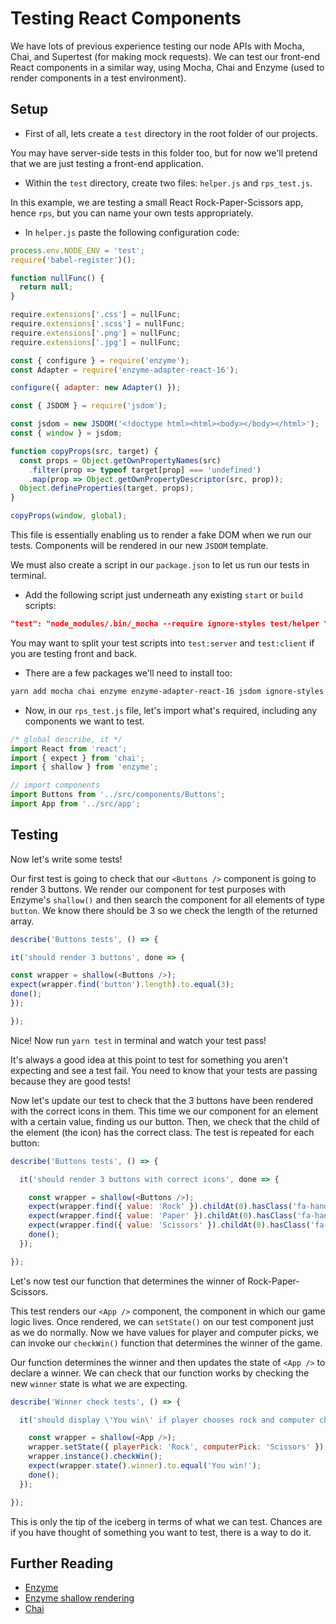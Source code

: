 # Testing React Components

We have lots of previous experience testing our node APIs with Mocha, Chai, and Supertest (for making mock requests). We can test our front-end React components in a similar way, using Mocha, Chai and Enzyme (used to render components in a test environment).

## Setup

* First of all, lets create a `test` directory in the root folder of our projects.

You may have server-side tests in this folder too, but for now we'll pretend that we are just testing a front-end application. 

* Within the `test` directory, create two files: `helper.js` and `rps_test.js`.

In this example, we are testing a small React Rock-Paper-Scissors app, hence `rps`, but you can name your own tests appropriately.

* In `helper.js` paste the following configuration code:

```js
process.env.NODE_ENV = 'test';
require('babel-register')();

function nullFunc() {
  return null;
}

require.extensions['.css'] = nullFunc;
require.extensions['.scss'] = nullFunc;
require.extensions['.png'] = nullFunc;
require.extensions['.jpg'] = nullFunc;

const { configure } = require('enzyme');
const Adapter = require('enzyme-adapter-react-16');

configure({ adapter: new Adapter() });

const { JSDOM } = require('jsdom');

const jsdom = new JSDOM('<!doctype html><html><body></body></html>');
const { window } = jsdom;

function copyProps(src, target) {
  const props = Object.getOwnPropertyNames(src)
    .filter(prop => typeof target[prop] === 'undefined')
    .map(prop => Object.getOwnPropertyDescriptor(src, prop));
  Object.defineProperties(target, props);
}

copyProps(window, global);
```

This file is essentially enabling us to render a fake DOM when we run our tests. Components will be rendered in our new `JSDOM` template.

We must also create a script in our `package.json` to let us run our tests in terminal.

* Add the following script just underneath any existing `start` or `build` scripts:

```json
"test": "node_modules/.bin/_mocha --require ignore-styles test/helper \"test/**/*_test.js\""
```

You may want to split your test scripts into `test:server` and `test:client` if you are testing front and back.

* There are a few packages we'll need to install too:

```bash
yarn add mocha chai enzyme enzyme-adapter-react-16 jsdom ignore-styles 
```

* Now, in our `rps_test.js` file, let's import what's required, including any components we want to test.

```javascript
/* global describe, it */
import React from 'react';
import { expect } from 'chai';
import { shallow } from 'enzyme';

// import components
import Buttons from '../src/components/Buttons';
import App from '../src/app';
```

## Testing

Now let's write some tests! 

Our first test is going to check that our `<Buttons />` component is going to render 3 buttons. We render our component for test purposes with Enzyme's `shallow()` and then search the component for all elements of type `button`. We know there should be 3 so we check the length of the returned array.

```js
describe('Buttons tests', () => {

it('should render 3 buttons', done => {

const wrapper = shallow(<Buttons />);
expect(wrapper.find('button').length).to.equal(3);
done();
});

});
```

Nice! Now run `yarn test` in terminal and watch your test pass! 

It's always a good idea at this point to test for something you aren't expecting and see a test fail. You need to know that your tests are passing because they are good tests!

Now let's update our test to check that the 3 buttons have been rendered with the correct icons in them. This time we our component for an element with a certain value, finding us our button. Then, we check that the child of the element (the icon) has the correct class. The test is repeated for each button:

```js
describe('Buttons tests', () => {

  it('should render 3 buttons with correct icons', done => {

    const wrapper = shallow(<Buttons />);
    expect(wrapper.find({ value: 'Rock' }).childAt(0).hasClass('fa-hand-rock')).to.equal(true);
    expect(wrapper.find({ value: 'Paper' }).childAt(0).hasClass('fa-hand-paper')).to.equal(true);
    expect(wrapper.find({ value: 'Scissors' }).childAt(0).hasClass('fa-hand-scissors')).to.equal(true);
    done();
  });

});
```

Let's now test our function that determines the winner of Rock-Paper-Scissors.

This test renders our `<App />` component, the component in which our game logic lives. Once rendered, we can `setState()` on our test component just as we do normally. Now we have values for player and computer picks, we can invoke our `checkWin()` function that determines the winner of the game.

Our function determines the winner and then updates the state of `<App />` to declare a winner. We can check that our function works by checking the new `winner` state is what we are expecting.

```js
describe('Winner check tests', () => {

  it('should display \'You win\' if player chooses rock and computer chooses scissors', done => {

    const wrapper = shallow(<App />);
    wrapper.setState({ playerPick: 'Rock', computerPick: 'Scissors' });
    wrapper.instance().checkWin();
    expect(wrapper.state().winner).to.equal('You win!');
    done();
  });

});
```

This is only the tip of the iceberg in terms of what we can test. Chances are if you have thought of something you want to test, there is a way to do it.

## Further Reading

* [Enzyme](https://github.com/airbnb/enzyme)
* [Enzyme shallow rendering](https://github.com/airbnb/enzyme/blob/master/docs/api/shallow.md)
* [Chai](http://www.chaijs.com/)

